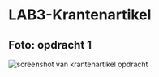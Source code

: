 # LAB3-Krantenartikel
## Foto: opdracht 1
<img
    src="/path/to/img.jpg"
    alt="screenshot van krantenartikel opdracht"
    title="Optional title"
    style="display: inline-block; margin: 0 auto; max-width: 300px">